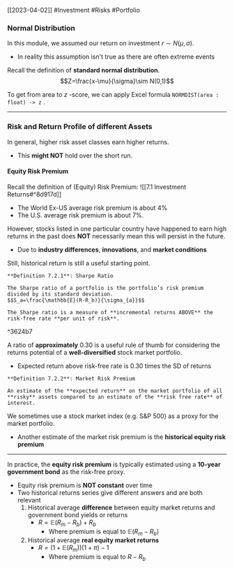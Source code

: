 [[2023-04-02]] #Investment #Risks #Portfolio

### Normal Distribution
In this module, we assumed our return on investment $r\sim N(\mu, \sigma)$.
- In reality this assumption isn't true as there are often extreme events

Recall the definition of **standard normal distribution**.
$$Z=\frac{x-\mu}{\sigma}\sim N(0,1)$$

To get from area to $z$ -score, we can apply Excel formula `NORMDIST(area : float) -> z` .  

---

### Risk and Return Profile of different Assets
In general, higher risk asset classes earn higher returns.
- This **might NOT** hold over the short run.

#### Equity Risk Premium
Recall the definition of (Equity) Risk Premium: ![[7.1 Investment Returns#^8d917d]]
- The World Ex-US average risk premium is about 4%
- The U.S. average risk premium is about 7%.

However, stocks listed in one particular country have happened to earn high returns in the past does **NOT** necessarily mean this will persist in the future.
- Due to **industry differences**, **innovations**, and **market conditions**

Still, historical return is still a useful starting point.

```ad-important
**Definition 7.2.1**: Sharpe Ratio

The Sharpe ratio of a portfolio is the portfolio’s risk premium divided by its standard deviation.
$$S_a=\frac{\mathbb{E}(R-R_b)}{\sigma_{a}}$$

The Sharpe ratio is a measure of **incremental returns ABOVE** the risk-free rate **per unit of risk**.
```

^3624b7

A ratio of **approximately** $0.30$ is a useful rule of thumb for considering the returns potential of a **well-diversified** stock market portfolio.
- Expected return above risk-free rate is $0.30$ times the SD of returns

```ad-important
**Definition 7.2.2**: Market Risk Premium

An estimate of the **expected return** on the market portfolio of all **risky** assets compared to an estimate of the **risk free rate** of interest.
```

We sometimes use a stock market index (e.g. S&P 500) as a proxy for the market portfolio.
- Another estimate of the market risk premium is the **historical equity risk premium**

---

In practice, the **equity risk premium** is typically estimated using a **10-year government bond** as the risk-free proxy.
- Equity risk premium is **NOT constant** over time
- Two historical returns series give different answers and are both relevant
	1. Historical average **difference** between equity market returns and government bond yields or returns
		- $R=\mathbb{E}(R_{m}-R_{b})+R_{b}$
			- Where premium is equal to $\mathbb{E}(R_{m}-R_{b})$
	1. Historical average **real equity market returns**
		- $R=(1+\mathbb{E}(R_{m}))(1+\pi)-1$
			- Where premium is equal to $R-R_b$